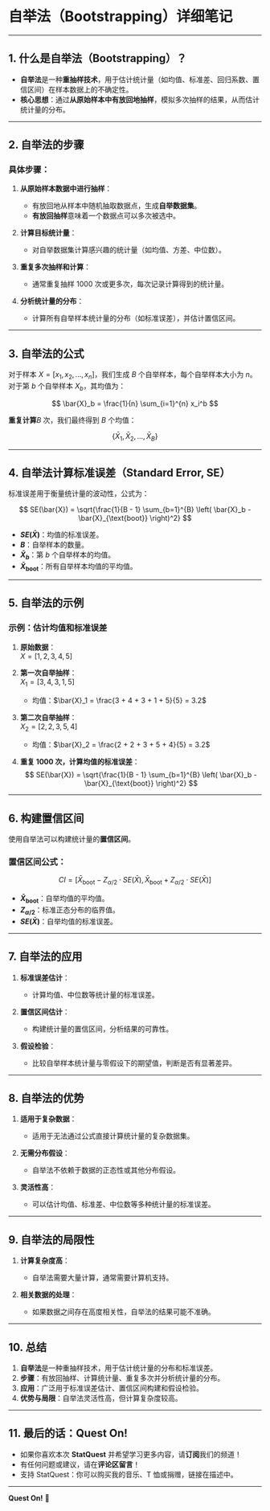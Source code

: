 # **自举法（Bootstrapping）详细笔记**

---

## **1. 什么是自举法（Bootstrapping）？**

- **自举法**是一种**重抽样技术**，用于估计统计量（如均值、标准差、回归系数、置信区间）在样本数据上的不确定性。
- **核心思想**：通过**从原始样本中有放回地抽样**，模拟多次抽样的结果，从而估计统计量的分布。

---

## **2. 自举法的步骤**

### **具体步骤**：

1. **从原始样本数据中进行抽样**：  
   - 有放回地从样本中随机抽取数据点，生成**自举数据集**。  
   - **有放回抽样**意味着一个数据点可以多次被选中。

2. **计算目标统计量**：  
   - 对自举数据集计算感兴趣的统计量（如均值、方差、中位数）。

3. **重复多次抽样和计算**：  
   - 通常重复抽样 1000 次或更多次，每次记录计算得到的统计量。

4. **分析统计量的分布**：  
   - 计算所有自举样本统计量的分布（如标准误差），并估计置信区间。

---

## **3. 自举法的公式**

对于样本 $X = [x_1, x_2, ..., x_n]$，我们生成 $B$ 个自举样本，每个自举样本大小为 $n$。  
对于第 $b$ 个自举样本 $X_b$，其均值为：

$$
\bar{X}_b = \frac{1}{n} \sum_{i=1}^{n} x_i^b
$$

**重复计算**$B$ 次，我们最终得到 $B$ 个均值：

$$
\{\bar{X}_1, \bar{X}_2, ..., \bar{X}_B\}
$$

---

## **4. 自举法计算标准误差（Standard Error, SE）**

标准误差用于衡量统计量的波动性，公式为：

$$
SE(\bar{X}) = \sqrt{\frac{1}{B - 1} \sum_{b=1}^{B} \left( \bar{X}_b - \bar{X}_{\text{boot}} \right)^2}
$$

- **$SE(\bar{X})$**：均值的标准误差。  
- **$B$**：自举样本的数量。  
- **$\bar{X}_b$**：第 $b$ 个自举样本的均值。  
- **$\bar{X}_{\text{boot}}$**：所有自举样本均值的平均值。

---

## **5. 自举法的示例**

### **示例：估计均值和标准误差**

1. **原始数据**：  
   $X = [1, 2, 3, 4, 5]$

2. **第一次自举抽样**：  
   $X_1 = [3, 4, 3, 1, 5]$  
   - 均值：$\bar{X}_1 = \frac{3 + 4 + 3 + 1 + 5}{5} = 3.2$

3. **第二次自举抽样**：  
   $X_2 = [2, 2, 3, 5, 4]$  
   - 均值：$\bar{X}_2 = \frac{2 + 2 + 3 + 5 + 4}{5} = 3.2$

4. **重复 1000 次，计算均值的标准误差**：
   $$
   SE(\bar{X}) = \sqrt{\frac{1}{B - 1} \sum_{b=1}^{B} \left( \bar{X}_b - \bar{X}_{\text{boot}} \right)^2}
   $$

---

## **6. 构建置信区间**

使用自举法可以构建统计量的**置信区间**。

### **置信区间公式**：

$$
CI = \left[ \bar{X}_{\text{boot}} - Z_{\alpha/2} \cdot SE(\bar{X}), \bar{X}_{\text{boot}} + Z_{\alpha/2} \cdot SE(\bar{X}) \right]
$$

- **$\bar{X}_{\text{boot}}$**：自举均值的平均值。  
- **$Z_{\alpha/2}$**：标准正态分布的临界值。  
- **$SE(\bar{X})$**：自举均值的标准误差。

---

## **7. 自举法的应用**

1. **标准误差估计**：  
   - 计算均值、中位数等统计量的标准误差。

2. **置信区间估计**：  
   - 构建统计量的置信区间，分析结果的可靠性。

3. **假设检验**：  
   - 比较自举样本统计量与零假设下的期望值，判断是否有显著差异。

---

## **8. 自举法的优势**

1. **适用于复杂数据**：  
   - 适用于无法通过公式直接计算统计量的复杂数据集。

2. **无需分布假设**：  
   - 自举法不依赖于数据的正态性或其他分布假设。

3. **灵活性高**：  
   - 可以估计均值、标准差、中位数等多种统计量的标准误差。

---

## **9. 自举法的局限性**

1. **计算复杂度高**：  
   - 自举法需要大量计算，通常需要计算机支持。

2. **相关数据的处理**：  
   - 如果数据之间存在高度相关性，自举法的结果可能不准确。

---

## **10. 总结**

1. **自举法**是一种重抽样技术，用于估计统计量的分布和标准误差。  
2. **步骤**：有放回抽样、计算统计量、重复多次并分析统计量的分布。  
3. **应用**：广泛用于标准误差估计、置信区间构建和假设检验。  
4. **优势与局限**：自举法灵活性高，但计算复杂度较高。

---

## **11. 最后的话：Quest On!**

- 如果你喜欢本次 **StatQuest** 并希望学习更多内容，请**订阅**我们的频道！  
- 有任何问题或建议，请在**评论区留言**！  
- 支持 StatQuest：你可以购买我的音乐、T 恤或捐赠，链接在描述中。

---

**Quest On!** 🎯